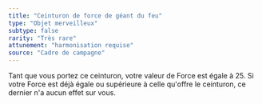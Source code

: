 ```yaml
---
title: "Ceinturon de force de géant du feu"
type: "Objet merveilleux"
subtype: false
rarity: "Très rare"
attunement: "harmonisation requise"
source: "Cadre de campagne"
---
```

Tant que vous portez ce ceinturon, votre valeur de Force est égale à 25. Si votre Force est déjà égale ou supérieure à celle qu'offre le ceinturon, ce dernier n'a aucun effet sur vous.
